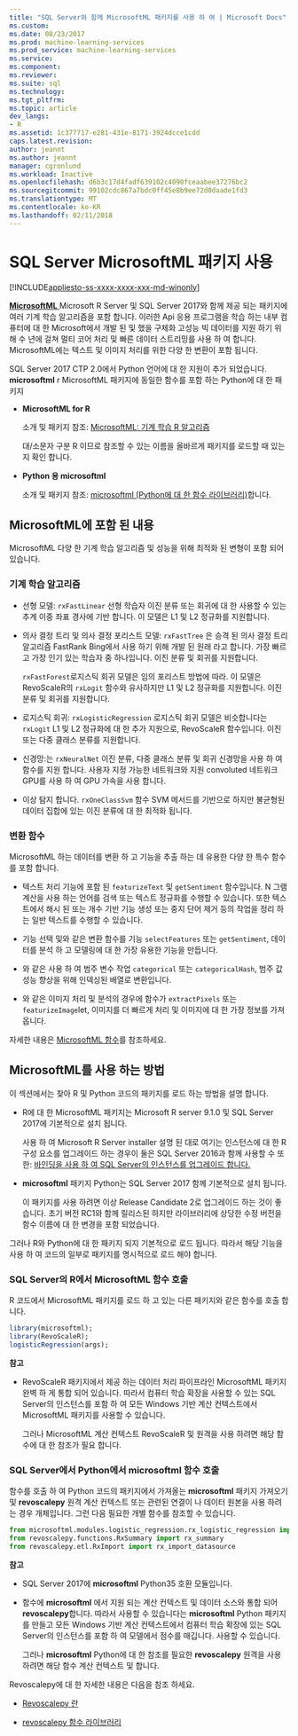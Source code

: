 ```yaml
---
title: "SQL Server와 함께 MicrosoftML 패키지를 사용 하 여 | Microsoft Docs"
ms.custom: 
ms.date: 08/23/2017
ms.prod: machine-learning-services
ms.prod_service: machine-learning-services
ms.service: 
ms.component: 
ms.reviewer: 
ms.suite: sql
ms.technology: 
ms.tgt_pltfrm: 
ms.topic: article
dev_langs:
- R
ms.assetid: 1c377717-e281-431e-8171-3924dcce1cdd
caps.latest.revision: 
author: jeannt
ms.author: jeannt
manager: cgronlund
ms.workload: Inactive
ms.openlocfilehash: d6b3c17d4fadf639102c4090fceaabee37276bc2
ms.sourcegitcommit: 99102cdc867a7bdc0ff45e8b9ee72d0daade1fd3
ms.translationtype: MT
ms.contentlocale: ko-KR
ms.lasthandoff: 02/11/2018
---
```

# <a name="using-the-microsoftml-package-with-sql-server"></a>SQL Server MicrosoftML 패키지 사용
[!INCLUDE[appliesto-ss-xxxx-xxxx-xxx-md-winonly](../includes/appliesto-ss-xxxx-xxxx-xxx-md-winonly.md)]

[ **MicrosoftML** ](https://msdn.microsoft.com/microsoft-r/microsoftml-introduction) Microsoft R Server 및 SQL Server 2017와 함께 제공 되는 패키지에 여러 기계 학습 알고리즘을 포함 합니다. 이러한 Api 응용 프로그램을 학습 하는 내부 컴퓨터에 대 한 Microsoft에서 개발 된 및 했을 구체화 고성능 빅 데이터를 지원 하기 위해 수 년에 걸쳐 멀티 코어 처리 및 빠른 데이터 스트리밍를 사용 하 여 합니다. MicrosoftML에는 텍스트 및 이미지 처리를 위한 다양 한 변환이 포함 됩니다.

SQL Server 2017 CTP 2.0에서 Python 언어에 대 한 지원이 추가 되었습니다. **microsoftml** r MicrosoftML 패키지에 동일한 함수를 포함 하는 Python에 대 한 패키지 

+ **MicrosoftML for R**

    소개 및 패키지 참조: [MicrosoftML: 기계 학습 R 알고리즘](https://docs.microsoft.com/en-us/r-server/r-reference/microsoftml/microsoftml-package)

    대/소문자 구분 R 이므로 참조할 수 있는 이름을 올바르게 패키지를 로드할 때 있는지 확인 합니다.

+ **Python 용 microsoftml**

    소개 및 패키지 참조: [microsoftml (Python에 대 한 함수 라이브러리)](https://docs.microsoft.com/r-server/python-reference/microsoftml/microsoftml-package)합니다. 

## <a name="whats-in-microsoftml"></a>MicrosoftML에 포함 된 내용

MicrosoftML 다양 한 기계 학습 알고리즘 및 성능을 위해 최적화 된 변형이 포함 되어 있습니다.

### <a name="machine-learning-algorithms"></a>기계 학습 알고리즘

-  선형 모델: `rxFastLinear` 선형 학습자 이진 분류 또는 회귀에 대 한 사용할 수 있는 추계 이중 좌표 경사에 기반 합니다. 이 모델은 L1 및 L2 정규화를 지원합니다.

- 의사 결정 트리 및 의사 결정 포리스트 모델: `rxFastTree` 은 승격 된 의사 결정 트리 알고리즘 FastRank Bing에서 사용 하기 위해 개발 된 원래 라고 합니다. 가장 빠르고 가장 인기 있는 학습자 중 하나입니다. 이진 분류 및 회귀를 지원합니다.

  `rxFastForest`로지스틱 회귀 모델은 임의 포리스트 방법에 따라. 이 모델은 RevoScaleR의 `rxLogit` 함수와 유사하지만 L1 및 L2 정규화를 지원합니다. 이진 분류 및 회귀를 지원합니다.

- 로지스틱 회귀: `rxLogisticRegression` 로지스틱 회귀 모델은 비슷합니다는 `rxLogit` L1 및 L2 정규화에 대 한 추가 지원으로, RevoScaleR 함수입니다. 이진 또는 다중 클래스 분류를 지원합니다.

- 신경망:는 `rxNeuralNet` 이진 분류, 다중 클래스 분류 및 회귀 신경망을 사용 하 여 함수를 지원 합니다. 사용자 지정 가능한 네트워크와 지원 convoluted 네트워크 GPU를 사용 하 여 GPU 가속을 사용 합니다.

- 이상 탐지 합니다.  `rxOneClassSvm` 함수 SVM 메서드를 기반으로 하지만 불균형된 데이터 집합에 있는 이진 분류에 대 한 최적화 됩니다.

### <a name="transformation-functions"></a>변환 함수

MicrosoftML 하는 데이터를 변환 하 고 기능을 추출 하는 데 유용한 다양 한 특수 함수를 포함 합니다.

- 텍스트 처리 기능에 포함 된 `featurizeText` 및 `getSentiment` 함수입니다. N 그램 계산을 사용 하는 언어를 검색 또는 텍스트 정규화를 수행할 수 있습니다. 또한 텍스트에서 해시 된 또는 개수 기반 기능 생성 또는 중지 단어 제거 등의 작업을 정리 하는 일반 텍스트를 수행할 수 있습니다.

- 기능 선택 및와 같은 변환 함수를 기능 `selectFeatures` 또는 `getSentiment`, 데이터를 분석 하 고 모델링에 대 한 가장 유용한 기능을 만듭니다.

- 와 같은 사용 하 여 범주 변수 작업 `categorical` 또는 `categoricalHash`, 범주 값 성능 향상을 위해 인덱싱된 배열로 변환입니다.

- 와 같은 이미지 처리 및 분석의 경우에 함수가 `extractPixels` 또는 `featurizeImage`let, 이미지를 더 빠르게 처리 및 이미지에 대 한 가장 정보를 가져옵니다.

자세한 내용은 [MicrosoftML 함수](https://msdn.microsoft.com/microsoft-r/microsoftml/microsoftml)를 참조하세요.

## <a name="how-to-use-microsoftml"></a>MicrosoftML를 사용 하는 방법

이 섹션에서는 찾아 R 및 Python 코드의 패키지를 로드 하는 방법을 설명 합니다.

+ R에 대 한 MicrosoftML 패키지는 Microsoft R server 9.1.0 및 SQL Server 2017에 기본적으로 설치 됩니다.

    사용 하 여 Microsoft R Server installer 설명 된 대로 여기는 인스턴스에 대 한 R 구성 요소를 업그레이드 하는 경우이 둘은 SQL Server 2016과 함께 사용할 수 또한: [바인딩을 사용 하 여 SQL Server의 인스턴스를 업그레이드 합니다.](r/use-sqlbindr-exe-to-upgrade-an-instance-of-sql-server.md)

+ **microsoftml** 패키지 Python는 SQL Server 2017 함께 기본적으로 설치 됩니다. 

   이 패키지를 사용 하려면 이상 Release Candidate 2로 업그레이드 하는 것이 좋습니다. 초기 버전 RC1와 함께 릴리스된 하지만 라이브러리에 상당한 수정 버전을 함수 이름에 대 한 변경을 포함 되었습니다. 

그러나 R와 Python에 대 한 패키지 되지 기본적으로 로드 됩니다. 따라서 해당 기능을 사용 하 여 코드의 일부로 패키지를 명시적으로 로드 해야 합니다.

### <a name="calling-microsoftml-functions-from-r-in-sql-server"></a>SQL Server의 R에서 MicrosoftML 함수 호출

R 코드에서 MicrosoftML 패키지를 로드 하 고 있는 다른 패키지와 같은 함수를 호출 합니다.

```R
library(microsoftml);
library(RevoScaleR);
logisticRegression(args);
```

**참고**

+ RevoScaleR 패키지에서 제공 하는 데이터 처리 파이프라인 MicrosoftML 패키지 완벽 하 게 통합 되어 있습니다. 따라서 컴퓨터 학습 확장을 사용할 수 있는 SQL Server의 인스턴스를 포함 하 여 모든 Windows 기반 계산 컨텍스트에서 MicrosoftML 패키지를 사용할 수 있습니다.

    그러나 MicrosoftML 계산 컨텍스트 RevoScaleR 및 원격을 사용 하려면 해당 함수에 대 한 참조가 필요 합니다.

### <a name="calling-microsoftml-functions-from-python-in-sql-server"></a>SQL Server에서 Python에서 microsoftml 함수 호출

함수를 호출 하 여 Python 코드의 패키지에서 가져올는 **microsoftml** 패키지 가져오기 및 **revoscalepy** 원격 계산 컨텍스트 또는 관련된 연결이 나 데이터 원본을 사용 하려는 경우 개체입니다. 그런 다음 필요한 개별 함수를 참조할 수 있습니다.

```Python
from microsoftml.modules.logistic_regression.rx_logistic_regression import rx_logistic_regression
from revoscalepy.functions.RxSummary import rx_summary
from revoscalepy.etl.RxImport import rx_import_datasource
```

**참고**

+ SQL Server 2017에 **microsoftml** Python35 호환 모듈입니다. 

+ 함수에 **microsoftml** 에서 지원 되는 계산 컨텍스트 및 데이터 소스와 통합 되어 **revoscalepy**합니다. 따라서 사용할 수 있습니다는 **microsoftml** Python 패키지를 만들고 모든 Windows 기반 계산 컨텍스트에서 컴퓨터 학습 확장에 있는 SQL Server의 인스턴스를 포함 하 여 모델에서 점수를 매깁니다. 사용할 수 있습니다.

    그러나 **microsoftml** Python에 대 한 참조를 필요한 **revoscalepy** 원격을 사용 하려면 해당 함수 계산 컨텍스트 및 합니다.

Revoscalepy에 대 한 자세한 내용은 다음을 참조 하세요.

+ [Revoscalepy 란](python/what-is-revoscalepy.md)

+ [revoscalepy 함수 라이브러리](https://docs.microsoft.com/en-us/r-server/python-reference/revoscalepy/revoscalepy-package) 
